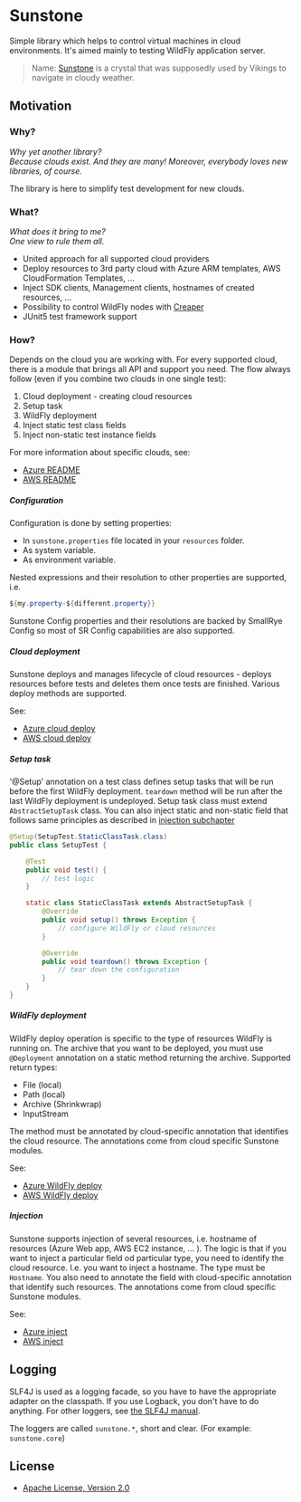 # Sunstone

Simple library which helps to control virtual machines in cloud environments.
It's aimed mainly to testing WildFly application server.

> Name: [Sunstone](https://en.wikipedia.org/wiki/Sunstone_\(medieval\))
> is a crystal that was supposedly used by Vikings to navigate in cloudy weather.


## Motivation

### Why?

*Why yet another library?*  
*Because clouds exist. And they are many! Moreover, everybody loves new libraries, of course.*

The library is here to simplify test development for new clouds.

### What?

*What does it bring to me?*  
*One view to rule them all.*

* United approach for all supported cloud providers
* Deploy resources to 3rd party cloud with Azure ARM templates, AWS CloudFormation Templates, ... 
* Inject SDK clients, Management clients, hostnames of created resources, ...
* Possibility to control WildFly nodes with [Creaper](https://github.com/wildfly-extras/creaper)
* JUnit5 test framework support

### How?

Depends on the cloud you are working with. For every supported cloud, there is a module that brings all API and support you need. The flow always follow (even if you combine two clouds in one single test):

1. Cloud deployment - creating cloud resources  
2. Setup task 
3. WildFly deployment
4. Inject static test class fields
5. Inject non-static test instance fields

For more information about specific clouds, see:
* [Azure README](Azure-README.md)
* [AWS README](AWS-README.md)

##### Configuration

Configuration is done by setting properties:
* In `sunstone.properties` file located in your `resources` folder. 
* As system variable.
* As environment variable.

Nested expressions and their resolution to other properties are supported, i.e.
``` java
${my.property-${different.property}}
```
Sunstone Config properties and their resolutions are backed by SmallRye Config so most of SR Config capabilities are also supported.

##### Cloud deployment
Sunstone deploys and manages lifecycle of cloud resources - deploys resources before tests and deletes them once tests are finished. Various deploy methods are supported.

See:
* [Azure cloud deploy](Azure-README.md#cloud-deployment)
* [AWS cloud deploy](AWS-README.md#cloud-deployment)


##### Setup task

'@Setup' annotation on a test class defines setup tasks that will be run before the first WildFly deployment. `teardown` method will be run after the last WildFly deployment is undeployed. Setup task class must extend `AbstractSetupTask` class. You can also inject static and non-static field that follows same principles as described in [injection subchapter](README.md#injection)

```java
@Setup(SetupTest.StaticClassTask.class)
public class SetupTest {

    @Test
    public void test() {
        // test logic
    }

    static class StaticClassTask extends AbstractSetupTask {
        @Override
        public void setup() throws Exception {
            // configure WildFly or cloud resources
        }

        @Override
        public void teardown() throws Exception {
            // tear down the configuration
        }
    }
}
```

##### WildFly deployment

WildFly deploy operation is specific to the type of resources WildFly is running on. The archive that you want to be deployed, you must use `@Deployment` annotation on a static method returning the archive. Supported return types:
- File (local)
- Path (local)
- Archive (Shrinkwrap)
- InputStream

The method must be annotated by cloud-specific annotation that identifies the cloud resource. The annotations come from cloud specific Sunstone modules. 

See:
* [Azure WildFly deploy](Azure-README.md#wildfly-deployment)
* [AWS WildFly deploy](AWS-README.md#wildfly-deployment)

##### Injection

Sunstone supports injection of several resources, i.e. hostname of resources (Azure Web app, AWS EC2 instance, ... ). The logic is that if you want to inject a particular field od particular type, you need to identify the cloud resource. I.e. you want to inject a hostname. The type must be `Hostname`. You also need to annotate the field with cloud-specific annotation that identify such resources. The annotations come from cloud specific Sunstone modules.

See:
* [Azure inject](Azure-README.md#injection)
* [AWS inject](AWS-README.md#injection)

## Logging

SLF4J is used as a logging facade, so you have to have the appropriate adapter on the classpath. If you use Logback,
you don't have to do anything. For other loggers, see [the SLF4J manual](http://www.slf4j.org/manual.html).

The loggers are called `sunstone.*`, short and clear. (For example: `sunstone.core`)

## License

* [Apache License, Version 2.0](http://www.apache.org/licenses/LICENSE-2.0)
